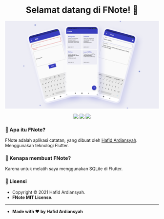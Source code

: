 <h1 align="center">Selamat datang di FNote! 👋</h1>
    
![FNote - Screenshot](/assets/screenshot.png)

<p align ="Center">

<img src="https://img.shields.io/github/issues/hafidardiansyah/FNote?style=flat-square">
<img src="https://img.shields.io/github/stars/hafidardiansyah/FNote?style=flat-square">
<img src="https://img.shields.io/github/forks/hafidardiansyah/FNote?style=flat-square">

</p>

### 🤔 Apa itu FNote?

FNote adalah aplikasi catatan, yang dibuat oleh <a href="https://github.com/hafidardiansyah"> Hafid Ardiansyah</a>. Menggunakan teknologi Flutter.

### 🎉 Kenapa membuat FNote?

Karena untuk melatih saya menggunakan SQLite di Flutter.

### 📝 Lisensi

- Copyright © 2021 Hafid Ardiansyah.
- **FNote MIT License.**

---

- **Made with ❤️ by Hafid Ardiansyah**
